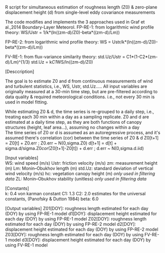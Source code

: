 R script for simultaneous estimation of roughness length (Z0) & zero-plane displacement height (d) 
  from single-level eddy covariance measurements

 The code modifies and implements the 3 approaches used in Graf et al.,2014 Boundary-Layer Meteorol.
   FP-RE-1: from logarithmic wind profile theory: WS/Ustr = 1/k*(ln((zm-d)/Z0)-beta*((zm-d)/Lm))

   FP-RE-2: from logarithmic wind profile theory: WS = Ustr/k*(ln((zm-d)/Z0)-beta*((zm-d)/Lm))

   FV-RE-1: from flux-variance similarity theory: std.Uz/Ustr = C1*(1-C2*(zm-d)/Lm)^(1/3)
                                                  std.Uz = k*C1*WS/ln((zm-d)/Z0)                 

[Desccription]

   The goal is to estimate Z0 and d from continuous measurements of wind and turbulent statistics, i.e., WS, Ustr, std.Uz..... 
   All input variables are originally measured at a 30-min time step, but are pre-filtered according to data quality & required meteorological conditions.
   i.e., not every 30 min is used in model fitting.

   While estimating Z0 & d, the time series is re-grouped to a daily step, i.e., treating each 30 min within a day as a sampling replicate.
   Z0 and d are estimated at a daily time step, as they are both functions of canopy structures (height, leaf area...), assuming no changes within a day   
   The time series of Z0 or d is assumed as an autoregressive process, and it's assumed there's correlation (cor) between the time series of Z0 & d
   Z0[t+1] = Z0[t] + Z0.err ; Z0.err ~ N(0,sigma.Z0)
   d[t+1] = d[t] + sigma.d/sigma.Z0*cor*(Z0[t+1]-Z0[t]) + d.err ; d.err ~ N(0,sigma.d.iid)

[Input variables]  
       WS: wind speed (m/s)
       Ustr: friction velocity (m/s)
       zm: measurement height (m)
       Lm: Monin–Obukhov length (m)
       std.Uz: standard deviation of vertical wind velocity (m/s)
       hc: vegetation canopy height (m) *only used in filtering data*
       ZL: Monin–Obukhov stability (unitless) *only used in filtering data*

[Constants]      
       k: 0.4 von karman constant
       C1: 1.3
       C2: 2.0 estimates for the universal constants, (Panofsky & Dutton 1984)
       beta: 6.0

[Output variables]
       Z01[DOY]: roughness length estimated for each day (DOY) by using FP-RE-1 model
       d1[DOY]: displacement height estimated for each day (DOY) by using FP-RE-1 model
       Z02[DOY]: roughness length estimated for each day (DOY) by using FP-RE-2 model
       d2[DOY]: displacement height estimated for each day (DOY) by using FP-RE-2 model
       Z03[DOY]: roughness length estimated for each day (DOY) by using FV-RE-1 model
       d3[DOY]: displacement height estimated for each day (DOY) by using FV-RE-1 model
